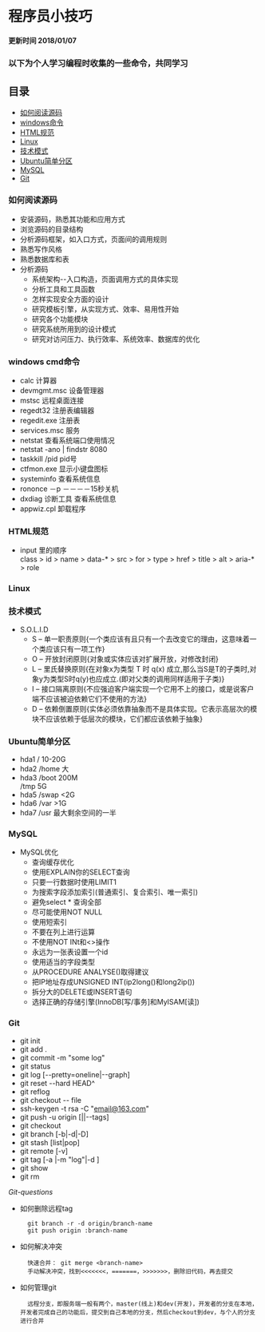 # 程序员小技巧
#### 更新时间 2018/01/07
### 以下为个人学习编程时收集的一些命令，共同学习


## 目录
* [如何阅读源码](#source_code)
* [windows命令](#windows)
* [HTML规范](#html)
* [Linux](#linux)
* [技术模式](#technical_model)
* [Ubuntu简单分区](#ubuntu)
* [MySQL](#mysql)
* [Git](#git)

### <a name="source_code"></a>如何阅读源码
* 安装源码，熟悉其功能和应用方式
* 浏览源码的目录结构
* 分析源码框架，如入口方式，页面间的调用规则
* 熟悉写作风格
* 熟悉数据库和表
* 分析源码
	* 系统架构--入口构造，页面调用方式的具体实现
	* 分析工具和工具函数
	* 怎样实现安全方面的设计
	* 研究模板引擎，从实现方式、效率、易用性开始
	* 研究各个功能模块
	* 研究系统所用到的设计模式
	* 研究对访问压力、执行效率、系统效率、数据库的优化
	
### <a name="windows"></a>windows cmd命令
* calc 计算器
* devmgmt.msc 设备管理器
* mstsc 远程桌面连接
* regedt32 注册表编辑器
* regedit.exe 注册表
* services.msc 服务
* netstat 查看系统端口使用情况
* netstat -ano | findstr 8080
* taskkill /pid pid号
* ctfmon.exe 显示小键盘图标
* systeminfo 查看系统信息
* rononce －p －－－－15秒关机
* dxdiag 诊断工具 查看系统信息
* appwiz.cpl 卸载程序

### <a name="html"></a>HTML规范
* input 里的顺序    
class > id > name > data-* > src > for > type > href > title > alt > aria-* > role

### <a name="linux"></a>Linux

### <a name="technical_model"></a>技术模式
* S.O.L.I.D
    * S – 单一职责原则{一个类应该有且只有一个去改变它的理由，这意味着一个类应该只有一项工作}
    * O – 开放封闭原则{对象或实体应该对扩展开放，对修改封闭}
    * L – 里氏替换原则{在对象x为类型 T 时 q(x) 成立,那么当S是T的子类时,对象y为类型S时q(y)也应成立.(即对父类的调用同样适用于子类)}
    * I – 接口隔离原则{不应强迫客户端实现一个它用不上的接口，或是说客户端不应该被迫依赖它们不使用的方法}
    * D – 依赖倒置原则{实体必须依靠抽象而不是具体实现。它表示高层次的模块不应该依赖于低层次的模块，它们都应该依赖于抽象}

### <a name="ubuntu"></a>Ubuntu简单分区
* hda1 /     10-20G
* hda2 /home 大
* hda3 /boot 200M <br>
       /tmp  5G
* hda5 /swap <2G
* hda6 /var >1G
* hda7 /usr 最大剩余空间的一半

### <a name="mysql"></a>MySQL
* MySQL优化
    * 查询缓存优化
    * 使用EXPLAIN你的SELECT查询
    * 只要一行数据时使用LIMIT1
    * 为搜索字段添加索引(普通索引、复合索引、唯一索引)
    * 避免select * 查询全部 
    * 尽可能使用NOT NULL
    * 使用短索引
    * 不要在列上进行运算
    * 不使用NOT INt和<>操作
    * 永远为一张表设置一个id
    * 使用适当的字段类型
    * 从PROCEDURE ANALYSE()取得建议
    * 把IP地址存成UNSIGNED INT(ip2long()和long2ip())
    * 拆分大的DELETE或INSERT语句
    * 选择正确的存储引擎(InnoDB[写/事务]和MyISAM[读])

### <a name="git"></a>Git
* git init
* git add .
* git commit -m "some log"
* git status
* git log [--pretty=oneline|--graph]
* git reset --hard HEAD^
* git reflog
* git checkout -- file
* ssh-keygen -t rsa -C "email@163.com"
* git push -u origin [<branch name>|<tagname>|--tags]
* git checkout <name>
* git branch [-b|-d|-D]
* git stash [list|pop]
* git remote [-v]
* git tag [-a <name>|-m "log"|-d <tagname>]
* git show <tagname>
* git rm <file>

_Git-questions_
* 如何删除远程tag

        git branch -r -d origin/branch-name
        git push origin :branch-name
        
* 如何解决冲突

        快速合并： git merge <branch-name>
        手动解决冲突，找到<<<<<<<，=======，>>>>>>>，删除旧代码，再去提交

* 如何管理git

        远程分支，即服务端一般有两个，master(线上)和dev(开发)，开发者的分支在本地，开发者完成自己的功能后，提交到自己本地的分支，然后checkout到dev，与个人的分支进行合并
        

        
